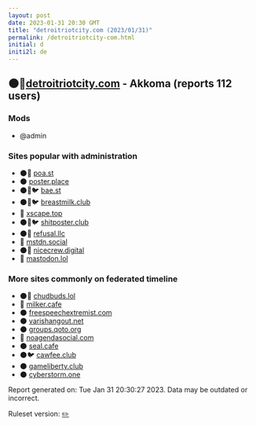 ```yaml
---
layout: post
date: 2023-01-31 20:30 GMT
title: "detroitriotcity.com (2023/01/31)"
permalink: /detroitriotcity-com.html
initial: d
initi2l: de
---
```


## 🌑🧸[detroitriotcity.com](https://detroitriotcity.com) - Akkoma (reports 112 users)

### Mods
 * @admin

### Sites popular with administration

* 🌑🧸 [poa.st](/poa-st.html)
* 🌑 [poster.place](/poster-place.html)
* 🌑🧸🐦 [bae.st](/bae-st.html)
* 🌑🧸🐦 [breastmilk.club](/breastmilk-club.html)
* 🐘 [xscape.top](/xscape-top.html)
* 🌑🧸🐦 [shitposter.club](/shitposter-club.html)
* 🌑🧸 [refusal.llc](/refusal-llc.html)
* 🐘 [mstdn.social](/mstdn-social.html)
* 🌑🧸 [nicecrew.digital](/nicecrew-digital.html)
* 🐘 [mastodon.lol](/mastodon-lol.html)

### More sites commonly on federated timeline

* 🌑🧸 [chudbuds.lol](/chudbuds-lol.html)
* 🐘 [milker.cafe](/milker-cafe.html)
* 🌑 [freespeechextremist.com](/freespeechextremist-com.html)
* 🌑 [varishangout.net](/varishangout-net.html)
* 🌑 [groups.qoto.org](/groups-qoto-org.html)
* 🐘 [noagendasocial.com](/noagendasocial-com.html)
* 🌑 [seal.cafe](/seal-cafe.html)
* 🌑🐦 [cawfee.club](/cawfee-club.html)
* 🌑 [gameliberty.club](/gameliberty-club.html)
* 🌑 [cyberstorm.one](/cyberstorm-one.html)

Report generated on: Tue Jan 31 20:30:27 2023. Data may be outdated or incorrect.

Ruleset version: [✏️](/version-pencil)
